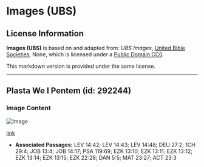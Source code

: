 # Images (UBS)

## License Information

**Images (UBS)** is based on and adapted from: _UBS Images_, [United Bible Societies](https://unitedbiblesocieties.org/), None, which is licensed under a [Public Domain CC0](https://creativecommons.org/public-domain/cc0/).

This markdown version is provided under the same license.



--------------------------------

## Plasta We I Pentem (id: 292244)

### Image Content

![Image](https://cdn.aquifer.bible/aquifer-content/resources/Media/WEB-0358_painted_plaster.jpg)

[link](https://cdn.aquifer.bible/aquifer-content/resources/Media/WEB-0358_painted_plaster.jpg)

* **Associated Passages:** LEV 14:42; LEV 14:43; LEV 14:48; DEU 27:2; 1CH 29:4; JOB 13:4; JOB 14:17; PSA 119:69; EZK 13:10; EZK 13:11; EZK 13:12; EZK 13:14; EZK 13:15; EZK 22:28; DAN 5:5; MAT 23:27; ACT 23:3

